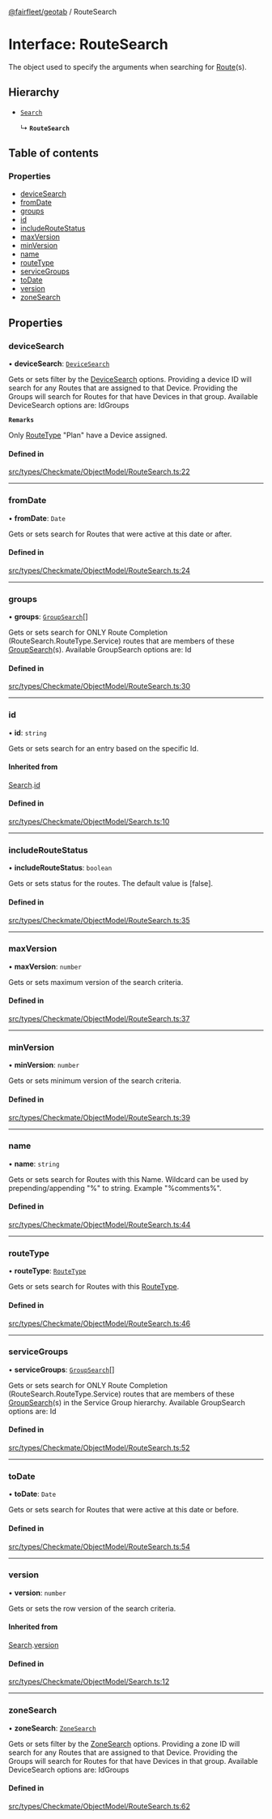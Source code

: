 [@fairfleet/geotab](../README.md) / RouteSearch

# Interface: RouteSearch

The object used to specify the arguments when searching for [Route](Route.md)(s).

## Hierarchy

- [`Search`](Search.md)

  ↳ **`RouteSearch`**

## Table of contents

### Properties

- [deviceSearch](RouteSearch.md#devicesearch)
- [fromDate](RouteSearch.md#fromdate)
- [groups](RouteSearch.md#groups)
- [id](RouteSearch.md#id)
- [includeRouteStatus](RouteSearch.md#includeroutestatus)
- [maxVersion](RouteSearch.md#maxversion)
- [minVersion](RouteSearch.md#minversion)
- [name](RouteSearch.md#name)
- [routeType](RouteSearch.md#routetype)
- [serviceGroups](RouteSearch.md#servicegroups)
- [toDate](RouteSearch.md#todate)
- [version](RouteSearch.md#version)
- [zoneSearch](RouteSearch.md#zonesearch)

## Properties

### deviceSearch

• **deviceSearch**: [`DeviceSearch`](DeviceSearch.md)

Gets or sets filter by the [DeviceSearch](DeviceSearch.md) options. Providing a device ID will
 search for any Routes that are assigned to that Device.
 Providing the Groups will search for Routes for that have Devices in that group.
 Available DeviceSearch options are:
 <list><item><description>Id</description></item><item><description>Groups</description></item></list>

**`Remarks`**

Only [RouteType](../README.md#routetype) "Plan" have a Device assigned.

#### Defined in

[src/types/Checkmate/ObjectModel/RouteSearch.ts:22](https://github.com/fairfleet/geotab/blob/ff38bfc/src/types/Checkmate/ObjectModel/RouteSearch.ts#L22)

___

### fromDate

• **fromDate**: `Date`

Gets or sets search for Routes that were active at this date or after.

#### Defined in

[src/types/Checkmate/ObjectModel/RouteSearch.ts:24](https://github.com/fairfleet/geotab/blob/ff38bfc/src/types/Checkmate/ObjectModel/RouteSearch.ts#L24)

___

### groups

• **groups**: [`GroupSearch`](GroupSearch.md)[]

Gets or sets search for ONLY Route Completion (RouteSearch.RouteType.Service) routes that are members of these [GroupSearch](GroupSearch.md)(s).
 Available GroupSearch options are:
 <list><item><description>Id</description></item></list>

#### Defined in

[src/types/Checkmate/ObjectModel/RouteSearch.ts:30](https://github.com/fairfleet/geotab/blob/ff38bfc/src/types/Checkmate/ObjectModel/RouteSearch.ts#L30)

___

### id

• **id**: `string`

Gets or sets search for an entry based on the specific Id.

#### Inherited from

[Search](Search.md).[id](Search.md#id)

#### Defined in

[src/types/Checkmate/ObjectModel/Search.ts:10](https://github.com/fairfleet/geotab/blob/ff38bfc/src/types/Checkmate/ObjectModel/Search.ts#L10)

___

### includeRouteStatus

• **includeRouteStatus**: `boolean`

Gets or sets status for the routes.
 The default value is [false].

#### Defined in

[src/types/Checkmate/ObjectModel/RouteSearch.ts:35](https://github.com/fairfleet/geotab/blob/ff38bfc/src/types/Checkmate/ObjectModel/RouteSearch.ts#L35)

___

### maxVersion

• **maxVersion**: `number`

Gets or sets maximum version of the search criteria.

#### Defined in

[src/types/Checkmate/ObjectModel/RouteSearch.ts:37](https://github.com/fairfleet/geotab/blob/ff38bfc/src/types/Checkmate/ObjectModel/RouteSearch.ts#L37)

___

### minVersion

• **minVersion**: `number`

Gets or sets minimum version of the search criteria.

#### Defined in

[src/types/Checkmate/ObjectModel/RouteSearch.ts:39](https://github.com/fairfleet/geotab/blob/ff38bfc/src/types/Checkmate/ObjectModel/RouteSearch.ts#L39)

___

### name

• **name**: `string`

Gets or sets search for Routes with this Name. Wildcard can be used by prepending/appending "%" to string. Example
 "%comments%".

#### Defined in

[src/types/Checkmate/ObjectModel/RouteSearch.ts:44](https://github.com/fairfleet/geotab/blob/ff38bfc/src/types/Checkmate/ObjectModel/RouteSearch.ts#L44)

___

### routeType

• **routeType**: [`RouteType`](../README.md#routetype)

Gets or sets search for Routes with this [RouteType](../README.md#routetype).

#### Defined in

[src/types/Checkmate/ObjectModel/RouteSearch.ts:46](https://github.com/fairfleet/geotab/blob/ff38bfc/src/types/Checkmate/ObjectModel/RouteSearch.ts#L46)

___

### serviceGroups

• **serviceGroups**: [`GroupSearch`](GroupSearch.md)[]

Gets or sets search for ONLY Route Completion (RouteSearch.RouteType.Service) routes that are members of these [GroupSearch](GroupSearch.md)(s) in the Service Group hierarchy.
 Available GroupSearch options are:
 <list><item><description>Id</description></item></list>

#### Defined in

[src/types/Checkmate/ObjectModel/RouteSearch.ts:52](https://github.com/fairfleet/geotab/blob/ff38bfc/src/types/Checkmate/ObjectModel/RouteSearch.ts#L52)

___

### toDate

• **toDate**: `Date`

Gets or sets search for Routes that were active at this date or before.

#### Defined in

[src/types/Checkmate/ObjectModel/RouteSearch.ts:54](https://github.com/fairfleet/geotab/blob/ff38bfc/src/types/Checkmate/ObjectModel/RouteSearch.ts#L54)

___

### version

• **version**: `number`

Gets or sets the row version of the search criteria.

#### Inherited from

[Search](Search.md).[version](Search.md#version)

#### Defined in

[src/types/Checkmate/ObjectModel/Search.ts:12](https://github.com/fairfleet/geotab/blob/ff38bfc/src/types/Checkmate/ObjectModel/Search.ts#L12)

___

### zoneSearch

• **zoneSearch**: [`ZoneSearch`](ZoneSearch.md)

Gets or sets filter by the [ZoneSearch](ZoneSearch.md) options. Providing a zone ID will
 search for any Routes that are assigned to that Device.
 Providing the Groups will search for Routes for that have Devices in that group.
 Available DeviceSearch options are:
 <list><item><description>Id</description></item><item><description>Groups</description></item></list>

#### Defined in

[src/types/Checkmate/ObjectModel/RouteSearch.ts:62](https://github.com/fairfleet/geotab/blob/ff38bfc/src/types/Checkmate/ObjectModel/RouteSearch.ts#L62)
